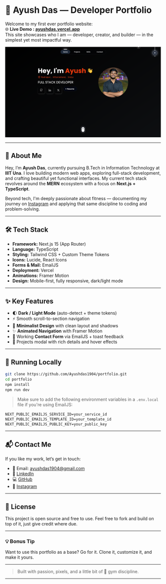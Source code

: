 # 🚀 Ayush Das — Developer Portfolio

Welcome to my first ever portfolio website:  
🌐 **Live Demo : [ayushdas.vercel.app](https://ayushdas.vercel.app)**  
This site showcases who I am — developer, creator, and builder — in the simplest yet most impactful way.

![Portfolio Preview](./public/preview.png)

---

## 📌 About Me

Hey, I’m **Ayush Das**, currently pursuing B.Tech in Information Technology at **IIIT Una**. I love building modern web apps, exploring full-stack development, and crafting beautiful yet functional interfaces. My current tech stack revolves around the **MERN** ecosystem with a focus on **Next.js + TypeScript**.

Beyond tech, I'm deeply passionate about fitness — documenting my journey on [Instagram](https://instagram.com/das.thetics) and applying that same discipline to coding and problem-solving.

---

## 🛠️ Tech Stack

- **Framework:** Next.js 15 (App Router)
- **Language:** TypeScript
- **Styling:** Tailwind CSS + Custom Theme Tokens
- **Icons:** Lucide, React Icons
- **Forms & Mail:** EmailJS
- **Deployment:** Vercel
- **Animations:** Framer Motion
- **Design:** Mobile-first, fully responsive, dark/light mode

---

## ✨ Key Features

- 🌓 **Dark / Light Mode** (auto-detect + theme tokens)
- ⚡ Smooth scroll-to-section navigation
- 🧠 **Minimalist Design** with clean layout and shadows
- ✨ **Animated Navigation** with Framer Motion
- 📩 Working **Contact Form** via EmailJS + toast feedback
- 💼 Projects modal with rich details and hover effects

---

## 🧪 Running Locally

```bash
git clone https://github.com/Ayushdas1904/portfolio.git
cd portfolio
npm install
npm run dev
````

> Make sure to add the following environment variables in a `.env.local` file if you're using EmailJS:

```env
NEXT_PUBLIC_EMAILJS_SERVICE_ID=your_service_id
NEXT_PUBLIC_EMAILJS_TEMPLATE_ID=your_template_id
NEXT_PUBLIC_EMAILJS_PUBLIC_KEY=your_public_key
```

---

## 📬 Contact Me

If you like my work, let’s get in touch:

* 📩 Email: [ayushdas1904@gmail.com](mailto:ayushdas1904@gmail.com)
* 🔗 [LinkedIn](https://linkedin.com/in/ayush-das-4674a1239/)
* 💻 [GitHub](https://github.com/Ayushdas1904)
* 📸 [Instagram](https://instagram.com/das.thetics)

---

## 📄 License

This project is open source and free to use. Feel free to fork and build on top of it, just give credit where due.

---

### 💡 Bonus Tip

Want to use this portfolio as a base? Go for it. Clone it, customize it, and make it yours.

---

> Built with passion, pixels, and a little bit of 💪 gym discipline.

---
